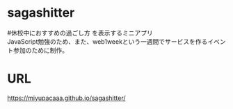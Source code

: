 # sagashitter
#休校中におすすめの過ごし方 を表示するミニアプリ<br>
JavaScript勉強のため、また、web1weekという一週間でサービスを作るイベント参加のために制作。
# URL
https://miyupacaaa.github.io/sagashitter/
